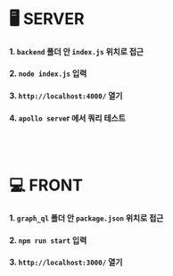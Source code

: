 # 🖥 SERVER

#### 1. `backend` 폴더 안 `index.js` 위치로 접근

#### 2. `node index.js` 입력

#### 3. `http://localhost:4000/` 열기

#### 4. `apollo serve`r 에서 쿼리 테스트

<br>
<br>

# 💻 FRONT

#### 1. `graph_ql` 폴더 안 `package.json` 위치로 접근

#### 2. `npm run start` 입력

#### 3. `http://localhost:3000/` 열기

